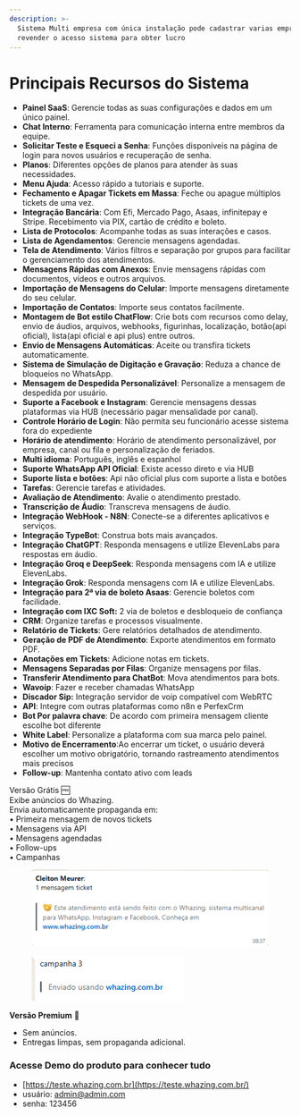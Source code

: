 ```yaml
---
description: >-
  Sistema Multi empresa com única instalação pode cadastrar varias empresas e
  revender o acesso sistema para obter lucro
---
```


# Principais Recursos do Sistema

* **Painel SaaS**: Gerencie todas as suas configurações e dados em um único painel.
* **Chat Interno**: Ferramenta para comunicação interna entre membros da equipe.
* **Solicitar Teste e Esqueci a Senha**: Funções disponíveis na página de login para novos usuários e recuperação de senha.
* **Planos**: Diferentes opções de planos para atender às suas necessidades.
* **Menu Ajuda**: Acesso rápido a tutoriais e suporte.
* **Fechamento e Apagar Tickets em Massa**: Feche ou apague múltiplos tickets de uma vez.
* **Integração Bancária**: Com Efi, Mercado Pago, Asaas, infinitepay e Stripe. Recebimento via PIX, cartão de crédito e boleto.
* **Lista de Protocolos**: Acompanhe todas as suas interações e casos.
* **Lista de Agendamentos**: Gerencie mensagens agendadas.
* **Tela de Atendimento**: Vários filtros e separação por grupos para facilitar o gerenciamento dos atendimentos.
* **Mensagens Rápidas com Anexos**: Envie mensagens rápidas com documentos, vídeos e outros arquivos.
* **Importação de Mensagens do Celular**: Importe mensagens diretamente do seu celular.
* **Importação de Contatos**: Importe seus contatos facilmente.
* **Montagem de Bot estilo ChatFlow**: Crie bots com recursos como delay, envio de áudios, arquivos, webhooks, figurinhas, localização, botão(api oficial), lista(api oficial e api plus) entre outros.
* **Envio de Mensagens Automáticas**: Aceite ou transfira tickets automaticamente.
* **Sistema de Simulação de Digitação e Gravação**: Reduza a chance de bloqueios no WhatsApp.
* **Mensagem de Despedida Personalizável**: Personalize a mensagem de despedida por usuário.
* **Suporte a Facebook e Instagram**: Gerencie mensagens dessas plataformas via HUB (necessário pagar mensalidade por canal).
* **Controle Horário de Login**: Não permita seu funcionário acesse sistema fora do expediente
* **Horário de atendimento**: Horário de atendimento personalizável, por empresa, canal ou fila e personalização de feriados.
* **Multi idioma**: Português, inglês e espanhol
* **Suporte WhatsApp API Oficial**: Existe acesso direto e via HUB
* **Suporte lista e botões**: Api não oficial plus com suporte a lista e botões
* **Tarefas**: Gerencie tarefas e atividades.
* **Avaliação de Atendimento**: Avalie o atendimento prestado.
* **Transcrição de Áudio**: Transcreva mensagens de áudio.
* **Integração WebHook - N8N**: Conecte-se a diferentes aplicativos e serviços.
* **Integração TypeBot**: Construa bots mais avançados.
* **Integração ChatGPT**: Responda mensagens e utilize ElevenLabs para respostas em áudio.
* **Integração Groq e DeepSeek**: Responda mensagens com IA e utilize ElevenLabs.
* **Integração Grok**: Responda mensagens com IA e utilize ElevenLabs.
* **Integração para 2ª via de boleto Asaas**: Gerencie boletos com facilidade.
* **Integração com IXC Soft:** 2 via de boletos e desbloqueio de confiança
* **CRM**: Organize tarefas e processos visualmente.
* **Relatório de Tickets**: Gere relatórios detalhados de atendimento.
* **Geração de PDF de Atendimento**: Exporte atendimentos em formato PDF.
* **Anotações em Tickets**: Adicione notas em tickets.
* **Mensagens Separadas por Filas**: Organize mensagens por filas.
* **Transferir Atendimento para ChatBot**: Mova atendimentos para bots.
* **Wavoip**: Fazer e receber chamadas WhatsApp
* **Discador Sip:** Integração servidor de voip compatível com WebRTC
* **API**: Integre com outras plataformas como n8n e PerfexCrm
* **Bot Por palavra chave**: De acordo com primeira mensagem cliente escolhe bot diferente
* **White Label**: Personalize a plataforma com sua marca pelo painel.
* **Motivo de Encerramento**:Ao encerrar um ticket, o usuário deverá escolher um motivo obrigatório, tornando rastreamento atendimentos mais precisos
* **Follow-up**: Mantenha contato ativo com leads



Versão Grátis 🆓\
Exibe anúncios do Whazing.\
Envia automaticamente propaganda em:\
• Primeira mensagem de novos tickets\
• Mensagens via API\
• Mensagens agendadas\
• Follow-ups\
• Campanhas

<figure><img src=".gitbook/assets/image (1) (1).png" alt=""><figcaption></figcaption></figure>

<figure><img src=".gitbook/assets/image (2) (1).png" alt=""><figcaption></figcaption></figure>

**Versão Premium** 💎

* Sem anúncios.
* Entregas limpas, sem propaganda adicional.



### Acesse Demo do produto para conhecer tudo

* [https://teste.whazing.com.br](https://teste.whazing.com.br/)
* usuário: admin@admin.com
* senha: 123456
